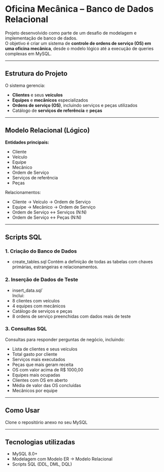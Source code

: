 #  Oficina Mecânica – Banco de Dados Relacional

Projeto desenvolvido como parte de um desafio de modelagem e implementação de banco de dados.  
O objetivo é criar um sistema de **controle de ordens de serviço (OS) em uma oficina mecânica**, desde o modelo lógico até a execução de queries complexas em MySQL.

---

##  Estrutura do Projeto

O sistema gerencia:
- **Clientes** e seus **veículos**  
- **Equipes** e **mecânicos** especializados  
- **Ordens de serviço (OS)**, incluindo serviços e peças utilizados  
- Catálogo de **serviços de referência** e **peças**  

---

## Modelo Relacional (Lógico)

**Entidades principais:**
- Cliente  
- Veículo  
- Equipe  
- Mecânico  
- Ordem de Serviço  
- Serviços de referência  
- Peças  

Relacionamentos:
- Cliente → Veículo → Ordem de Serviço  
- Equipe → Mecânico → Ordem de Serviço  
- Ordem de Serviço ↔ Serviços (N:N)  
- Ordem de Serviço ↔ Peças (N:N)  

---

## Scripts SQL

### 1. Criação do Banco de Dados
-  create_tables.sql
Contém a definição de todas as tabelas com chaves primárias, estrangeiras e relacionamentos.

### 2. Inserção de Dados de Teste
- insert_data.sql`  
Inclui:
- 8 clientes com veículos  
- 4 equipes com mecânicos  
- Catálogo de serviços e peças  
- 8 ordens de serviço preenchidas com dados reais de teste  

### 3. Consultas SQL
Consultas para responder perguntas de negócio, incluindo:
- Lista de clientes e seus veículos  
- Total gasto por cliente  
- Serviços mais executados  
- Peças que mais geram receita  
- OS com valor acima de R$ 1000,00  
- Equipes mais ocupadas  
- Clientes com OS em aberto  
- Média de valor das OS concluídas  
- Mecânicos por equipe  

---

##  Como Usar

Clone o repositório anexo no seu MySQL

---

## Tecnologias utilizadas
- MySQL 8.0+
-	Modelagem com Modelo ER → Modelo Relacional
-	Scripts SQL (DDL, DML, DQL)
